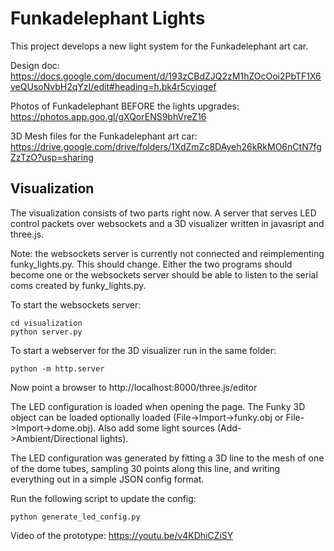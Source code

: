 # Funkadelephant Lights
This project develops a new light system for the Funkadelephant art car. 

Design doc:
https://docs.google.com/document/d/193zCBdZJQ2zM1hZOcOoi2PbTF1X6veQUsoNvbH2qYzI/edit#heading=h.bk4r5cyiqgef

Photos of Funkadelephant BEFORE the lights upgrades:
https://photos.app.goo.gl/gXQorENS9bhVreZ16

3D Mesh files for the Funkadelephant art car:
https://drive.google.com/drive/folders/1XdZmZc8DAyeh26kRkMO6nCtN7fgZzTzO?usp=sharing

## Visualization

The visualization consists of two parts right now. A server that serves LED control packets over websockets and a 3D visualizer written in javasript and three.js.

Note: the websockets server is currently not connected and reimplementing funky_lights.py. This should change. Either the two programs should become one or the websockets server should be able to listen to the serial coms created by funky_lights.py.

To start the websockets server:
``` 
cd visualization
python server.py
``` 

To start a webserver for the 3D visualizer run in the same folder:
``` 
python -m http.server
``` 

Now point a browser to http://localhost:8000/three.js/editor 

The LED configuration is loaded when opening the page. The Funky 3D object can be loaded optionally loaded (File->Import->funky.obj or File->Import->dome.obj). Also add some light sources (Add->Ambient/Directional lights).

The LED configuration was generated by fitting a 3D line to the mesh of one of the dome tubes, sampling 30 points along this line, and writing everything out in a simple JSON config format.

Run the following script to update the config:
``` 
python generate_led_config.py
``` 

Video of the prototype: https://youtu.be/v4KDhiCZiSY